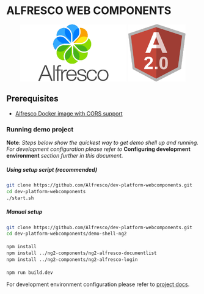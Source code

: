 # ALFRESCO WEB COMPONENTS

<p align="center">
  <img title="alfresco" alt='alfresco' src='assets/alfresco.png'  width="280px" height="150px"></img>
  <img title="angular2" alt='angular2' src='assets/angular2.png'  width="150px" height="150px"></img>
</p>

## Prerequisites

- [Alfresco Docker image with CORS support](https://github.com/wabson/alfresco-docker-cors)

### Running demo project

**Note**: *Steps below show the quickest way to get demo shell up and running.
For development configuration please refer to* **Configuring development environment**
*section further in this document.*

##### Using setup script (recommended)

```sh
git clone https://github.com/Alfresco/dev-platform-webcomponents.git
cd dev-platform-webcomponents
./start.sh
```

##### Manual setup

```sh
git clone https://github.com/Alfresco/dev-platform-webcomponents.git
cd dev-platform-webcomponents/demo-shell-ng2

npm install
npm install ../ng2-components/ng2-alfresco-documentlist
npm install ../ng2-components/ng2-alfresco-login

npm run build.dev
```

For development environment configuration please refer to [project docs](demo-shell-ng2/README.md).
